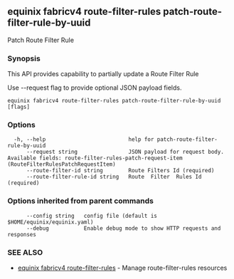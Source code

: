 ## equinix fabricv4 route-filter-rules patch-route-filter-rule-by-uuid

Patch Route Filter Rule

### Synopsis

This API provides capability to partially update a Route Filter Rule

Use --request flag to provide optional JSON payload fields.

```
equinix fabricv4 route-filter-rules patch-route-filter-rule-by-uuid [flags]
```

### Options

```
  -h, --help                          help for patch-route-filter-rule-by-uuid
      --request string                JSON payload for request body. Available fields: route-filter-rules-patch-request-item (RouteFilterRulesPatchRequestItem)
      --route-filter-id string        Route Filters Id (required)
      --route-filter-rule-id string   Route  Filter  Rules Id (required)
```

### Options inherited from parent commands

```
      --config string   config file (default is $HOME/equinix/equinix.yaml)
      --debug           Enable debug mode to show HTTP requests and responses
```

### SEE ALSO

* [equinix fabricv4 route-filter-rules](equinix_fabricv4_route-filter-rules.md)	 - Manage route-filter-rules resources

